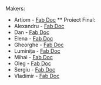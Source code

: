 Makers:

* Artiom - [Fab Doc](https://evilpanda.gitbook.io/from-zero-2/)
** Proiect Final:
* Alexandru - [Fab Doc](https://github.com/AlexandruObada/FabLabChisinau)
* Dan     - [Fab Doc](https://app.gitbook.com/@danila-morari/s/academy-fab-chisinau/)
* Elena   - [Fab Doc](https://graur-lenka.gitbook.io/academy-fab-chisinau/)
* Gheorghe - [Fab Doc](https://gheorghe-virlan99.gitbook.io/gvprojects/)
* Luminița - [Fab Doc](https://luminita-padurar.gitbook.io/academy-fab-chisinau/)
* Mihai   - [Fab Doc](https://app.gitbook.com/@moglanmihai7/s/academy-fab-chisinau/)
* Oleg    - [Fab Doc](https://omincev.gitbook.io/academy-fab-chisinau/)
* Sergiu  - [Fab Doc](https://sergiu-doncila.gitbook.io/academy-fab-chisinau/hello-friend)
* Vladimir  - [Fab Doc](https://nmax2e5.gitbook.io/academy-fab-chisinau/)

